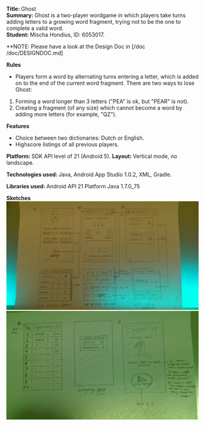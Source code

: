 <b>Title: </b>Ghost<br>
<b>Summary: </b> Ghost is a two-player wordgame in which players take turns adding letters to a growing word fragment, trying not to be the one to complete a valid word. <br>
<b>Student: </b> Mischa Hondius, ID: 6053017.<br>

**NOTE: Please have a look at the Design Doc in [/doc /doc/DESIGNDOC.md] 

<b>Rules </b><br>
* Players form a word by alternating turns entering a letter, which is added on to the end of the current word fragment. There are two ways to lose Ghost:
1. Forming a word longer than 3 letters ("PEA" is ok, but "PEAR" is not).
2. Creating a fragment (of any size) which cannot become a word by adding more letters (for example, "QZ").

<b>Features </b> 
* Choice between two dictionaries: Dutch or English.
* Highscore listings of all previous players.

<b>Platform: </b>  SDK API level of 21 (Android 5).
<b>Layout: </b> Vertical mode, no landscape.

<b>Technologies used: </b>
Java, Android App Studio 1.0.2, XML, Gradle.

<b>Libraries used: </b>
Android API 21 Platform
Java 1.7.0_75

<b>Sketches </b>
![mockup 1](/doc/1.jpg)
![mockup 2](/doc/2.jpg)
